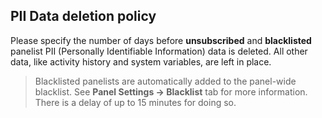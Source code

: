 ## PII Data deletion policy
Please specify the number of days before **unsubscribed** and **blacklisted** panelist PII (Personally Identifiable Information) data is deleted. All other data, like activity history and system variables, are left in place.

> Blacklisted panelists are automatically added to the panel-wide blacklist. See **Panel Settings -> Blacklist** tab for more information. There is a delay of up to 15 minutes for doing so.
